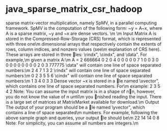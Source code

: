# java_sparse_matrix_csr_hadoop
sparse matrix-vector multiplication, namely SpMV, in a parallel computing framework. SpMV is the computation of the following form: ~y = A~x, where A is a sparse matrix, ~y and ~x are dense vectors. \m
\m
Input
Matrix A is stored in the Compressed-Row-Storage (CRS) format, which is represented with three one\m
dimensional arrays that respectively contain the extents of rows, column indices, and nonzero values (see\m
explanation of CRS here). These arrays are stored in three les: \rindx", \cindx", and \data". For example,\m
given a matrix A:\m
A =
2
666664
0 2 0 4 0
0 0 0 0 7
1 0 0 3 0
0 0 0 0 0
0 0 0 2 0
3
777775
\data" will contain one line of space separated numbers:\m
2 4 7 1 3 2
\rindx" will contain one line of space separated numbers:\m
0 2 3 5 5 6
\cindx" will contain one line of space separated numbers:\m
1 3 4 0 3 3
Dense vector ~x is stored in a le named \xvector", which contains one line of space separated numbers. For\m
example:
2 3 5 4 2
Note: You can assume the input matrix is in a shape of nn, however, you do not know the value of n until\m
you nished reading the input. There is a large set of matrices at MatrixMarket available for download.\m
Output
The output of your program should be a le named \yvector", which contains a line of space separated\m
numbers. For example, following the above sample graph and queries, your output le should be\m
22 14 14 0 8
Note: For simplicity, you can assume all numbers are integers.\m
